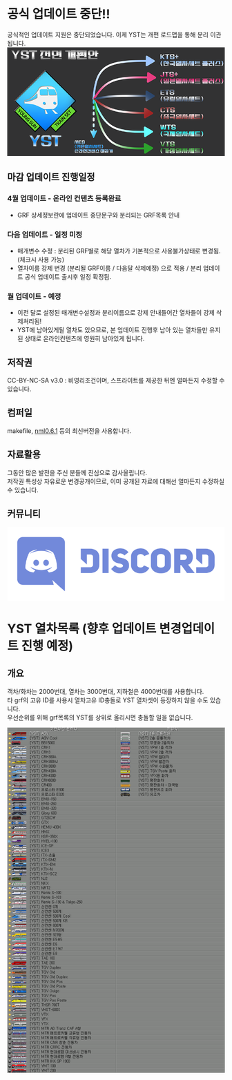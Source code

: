 
# 공식 업데이트 중단!!
  공식적인 업데이트 지원은 중단되었습니다.
  이제 YST는 개편 로드맵을 통해 분리 이관됩니다.
  ![Load_Map](https://github.com/evepoi/YST/blob/minengallery/docs/img/YST_Last_Load_Map.png?raw=true)

## 마감 업데이트 진행일정
### 4월 업데이트 - 온라인 컨텐츠 등록완료
- GRF 상세정보란에 업데이트 중단문구와 분리되는 GRF목록 안내

### 다음 업데이트 - 일정 미정
- 매개변수 수정 : 분리된 GRF별로 해당 열차가 기본적으로 사용불가상태로 변경됨. (체크시 사용 가능)
- 열차이름 강제 변경 (분리될 GRF이름 / 다음달 삭제예정) 으로 적용 / 분리 업데이트 공식 업데이트 출시후 일정 확정됨.

### 월 업데이트 - 예정
- 이전 달로 설정된 매개변수설정과 분리이름으로 강제 안내들어간 열차들이 강제 삭제처리됨!
- YST에 남아있게될 열차도 있으므로, 본 업데이트 진행후 남아 있는 열차들만 유지된 상태로 온라인컨텐츠에 영원히 남아있게 됩니다.

## 저작권
 CC-BY-NC-SA v3.0 : 비영리조건이며, 스프라이트를 제공한 뒤엔 얼마든지 수정할 수 있습니다.<br>

## 컴퍼일
makefile, [nml0.6.1](https://github.com/OpenTTD/nml) 등의 최신버전을 사용합니다.<br>

## 자료활용
그동안 많은 발전을 주신 분들께 진심으로 감사올립니다.<br>
저작권 특성상 자유로운 변경공개이므로, 이미 공개된 자료에 대해선 얼마든지 수정하실 수 있습니다.<br>

## 커뮤니티
[![디스코드로고](https://github.com/evepoi/YST/blob/minengallery/docs/img/discord_logo.png)](https://discord.gg/WNrjUatFkz)

# YST 열차목록 (향후 업데이트 변경업데이트 진행 예정)
## 개요
객차/화차는 2000번대, 열차는 3000번대, 지하철은 4000번대를 사용합니다. <br>
타 grf의 고유 ID를 사용시 열차고유 ID충돌로 YST 열차셋이 등장하지 않을 수도 있습니다.<br>
우선순위를 위해 grf목록의 YST를 상위로 올리시면 충돌할 일을 없습니다.<br>

![train_list](https://github.com/evepoi/YST/blob/minengallery/docs/img/train_list.png)
